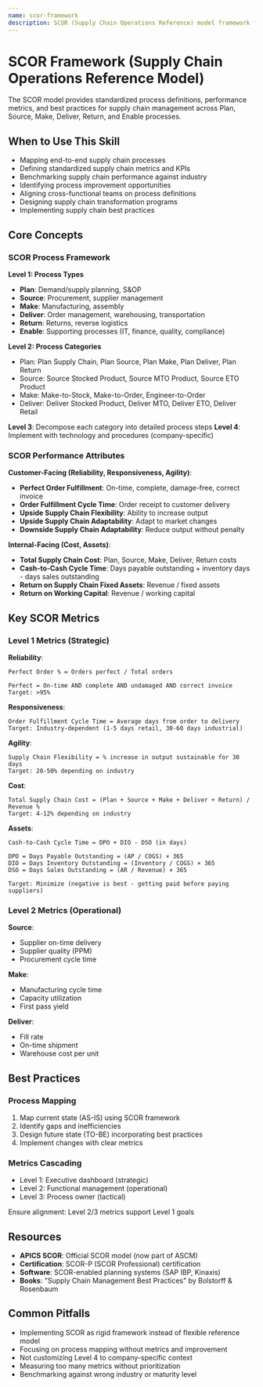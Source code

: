 ```yaml
---
name: scor-framework
description: SCOR (Supply Chain Operations Reference) model framework for standardized supply chain process mapping, metrics, and best practices. Use when mapping supply chain processes, defining KPIs, or benchmarking performance.
---
```


# SCOR Framework (Supply Chain Operations Reference Model)

The SCOR model provides standardized process definitions, performance metrics, and best practices for supply chain management across Plan, Source, Make, Deliver, Return, and Enable processes.

## When to Use This Skill

- Mapping end-to-end supply chain processes
- Defining standardized supply chain metrics and KPIs
- Benchmarking supply chain performance against industry
- Identifying process improvement opportunities
- Aligning cross-functional teams on process definitions
- Designing supply chain transformation programs
- Implementing supply chain best practices

## Core Concepts

### SCOR Process Framework

**Level 1: Process Types**
- **Plan**: Demand/supply planning, S&OP
- **Source**: Procurement, supplier management
- **Make**: Manufacturing, assembly
- **Deliver**: Order management, warehousing, transportation
- **Return**: Returns, reverse logistics
- **Enable**: Supporting processes (IT, finance, quality, compliance)

**Level 2: Process Categories**
- Plan: Plan Supply Chain, Plan Source, Plan Make, Plan Deliver, Plan Return
- Source: Source Stocked Product, Source MTO Product, Source ETO Product
- Make: Make-to-Stock, Make-to-Order, Engineer-to-Order
- Deliver: Deliver Stocked Product, Deliver MTO, Deliver ETO, Deliver Retail

**Level 3**: Decompose each category into detailed process steps
**Level 4**: Implement with technology and procedures (company-specific)

### SCOR Performance Attributes

**Customer-Facing (Reliability, Responsiveness, Agility)**:
- **Perfect Order Fulfillment**: On-time, complete, damage-free, correct invoice
- **Order Fulfillment Cycle Time**: Order receipt to customer delivery
- **Upside Supply Chain Flexibility**: Ability to increase output
- **Upside Supply Chain Adaptability**: Adapt to market changes
- **Downside Supply Chain Adaptability**: Reduce output without penalty

**Internal-Facing (Cost, Assets)**:
- **Total Supply Chain Cost**: Plan, Source, Make, Deliver, Return costs
- **Cash-to-Cash Cycle Time**: Days payable outstanding + inventory days - days sales outstanding
- **Return on Supply Chain Fixed Assets**: Revenue / fixed assets
- **Return on Working Capital**: Revenue / working capital

## Key SCOR Metrics

### Level 1 Metrics (Strategic)

**Reliability**:
```
Perfect Order % = Orders perfect / Total orders

Perfect = On-time AND complete AND undamaged AND correct invoice
Target: >95%
```

**Responsiveness**:
```
Order Fulfillment Cycle Time = Average days from order to delivery
Target: Industry-dependent (1-5 days retail, 30-60 days industrial)
```

**Agility**:
```
Supply Chain Flexibility = % increase in output sustainable for 30 days
Target: 20-50% depending on industry
```

**Cost**:
```
Total Supply Chain Cost = (Plan + Source + Make + Deliver + Return) / Revenue %
Target: 4-12% depending on industry
```

**Assets**:
```
Cash-to-Cash Cycle Time = DPO + DIO - DSO (in days)

DPO = Days Payable Outstanding = (AP / COGS) × 365
DIO = Days Inventory Outstanding = (Inventory / COGS) × 365
DSO = Days Sales Outstanding = (AR / Revenue) × 365

Target: Minimize (negative is best - getting paid before paying suppliers)
```

### Level 2 Metrics (Operational)

**Source**:
- Supplier on-time delivery
- Supplier quality (PPM)
- Procurement cycle time

**Make**:
- Manufacturing cycle time
- Capacity utilization
- First pass yield

**Deliver**:
- Fill rate
- On-time shipment
- Warehouse cost per unit

## Best Practices

### Process Mapping
1. Map current state (AS-IS) using SCOR framework
2. Identify gaps and inefficiencies
3. Design future state (TO-BE) incorporating best practices
4. Implement changes with clear metrics

### Metrics Cascading
- Level 1: Executive dashboard (strategic)
- Level 2: Functional management (operational)
- Level 3: Process owner (tactical)

Ensure alignment: Level 2/3 metrics support Level 1 goals

## Resources

- **APICS SCOR**: Official SCOR model (now part of ASCM)
- **Certification**: SCOR-P (SCOR Professional) certification
- **Software**: SCOR-enabled planning systems (SAP IBP, Kinaxis)
- **Books**: "Supply Chain Management Best Practices" by Bolstorff & Rosenbaum

## Common Pitfalls

- Implementing SCOR as rigid framework instead of flexible reference model
- Focusing on process mapping without metrics and improvement
- Not customizing Level 4 to company-specific context
- Measuring too many metrics without prioritization
- Benchmarking against wrong industry or maturity level
